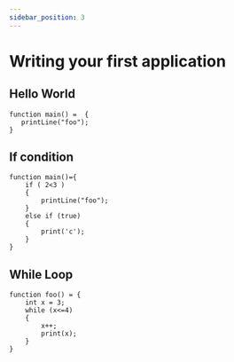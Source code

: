```yaml
---
sidebar_position: 3
---
```


# Writing your first application

## Hello World
```
function main() =  {
   printLine("foo");
}
```

## If condition
```
function main()={
    if ( 2<3 ) 
    {
        printLine("foo");
    }
    else if (true)
    {
        print('c');
    }
}
```

## While Loop
```
function foo() = {
    int x = 3;
    while (x<=4)
    {
        x++;
        print(x);
    }
}
```
